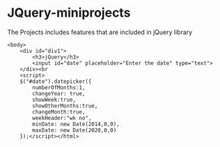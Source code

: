 # JQuery-miniprojects
The Projects includes features that are included in jQuery library 
<html>
    <head>
        <title>
            JQUI
        </title>
        <link rel="stylesheet" href="style.css">
        <link rel="stylesheet" href="jqueryUI/jquery-ui.css">
        <link rel="stylesheet" href="jqueryUI/jquery-ui.structure.css">
        <link rel="stylesheet" href="jqueryUI/jquery-ui.theme.css">
    </head>
          
    <body>
        <div id="div1">
            <h3>jQuery</h3>
            <input id="date" placeholder="Enter the date" type="text">
        </div><br
        <script>   
        $("#date").datepicker({
            numberOfMonths:1,
            changeYear: true,
            showWeek:true, 
            showOtherMonths:true,
            changeMonth:true,
            weekHeader:"wk no",
            minDate: new Date(2014,0,0),
            maxDate: new Date(2020,0,0)
        });</script></html>
